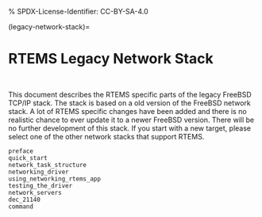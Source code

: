 % SPDX-License-Identifier: CC-BY-SA-4.0

(legacy-network-stack)=

# RTEMS Legacy Network Stack

```{index} RTEMS Legacy Network Stack
```

```{index} Legacy Network Stack
```

This document describes the RTEMS specific parts of the legacy FreeBSD TCP/IP
stack. The stack is based on a old version of the FreeBSD network stack. A lot
of RTEMS specific changes have been added and there is no realistic chance to
ever update it to a newer FreeBSD version. There will be no further development
of this stack. If you start with a new target, please select one of the other
network stacks that support RTEMS.

```{toctree}
preface
quick_start
network_task_structure
networking_driver
using_networking_rtems_app
testing_the_driver
network_servers
dec_21140
command
```
